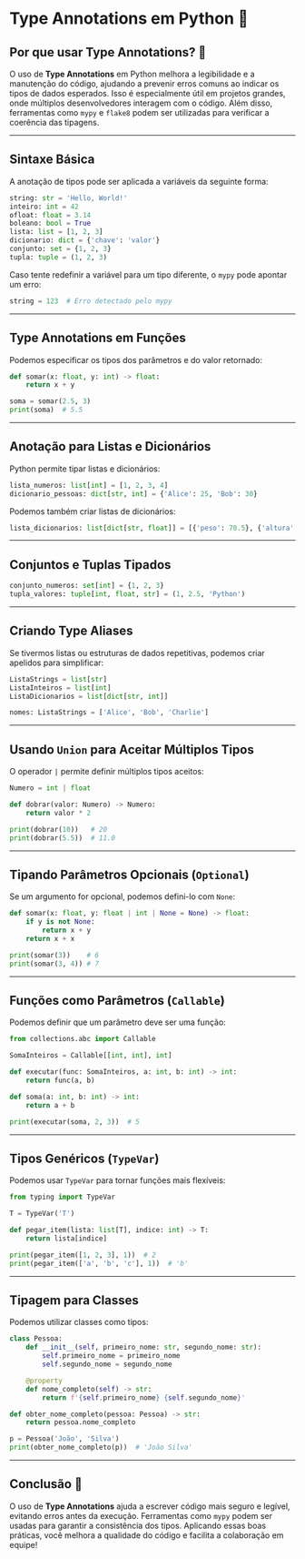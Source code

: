 # Type Annotations em Python 🐍

## Por que usar Type Annotations? 🤔

O uso de **Type Annotations** em Python melhora a legibilidade e a manutenção do código, ajudando a prevenir erros comuns ao indicar os tipos de dados esperados. Isso é especialmente útil em projetos grandes, onde múltiplos desenvolvedores interagem com o código. Além disso, ferramentas como `mypy` e `flake8` podem ser utilizadas para verificar a coerência das tipagens.

---

## Sintaxe Básica

A anotação de tipos pode ser aplicada a variáveis da seguinte forma:

```python
string: str = 'Hello, World!'
inteiro: int = 42
ofloat: float = 3.14
boleano: bool = True
lista: list = [1, 2, 3]
dicionario: dict = {'chave': 'valor'}
conjunto: set = {1, 2, 3}
tupla: tuple = (1, 2, 3)
```

Caso tente redefinir a variável para um tipo diferente, o `mypy` pode apontar um erro:

```python
string = 123  # Erro detectado pelo mypy
```

---

## Type Annotations em Funções

Podemos especificar os tipos dos parâmetros e do valor retornado:

```python
def somar(x: float, y: int) -> float:
    return x + y

soma = somar(2.5, 3)
print(soma)  # 5.5
```

---

## Anotação para Listas e Dicionários

Python permite tipar listas e dicionários:

```python
lista_numeros: list[int] = [1, 2, 3, 4]
dicionario_pessoas: dict[str, int] = {'Alice': 25, 'Bob': 30}
```

Podemos também criar listas de dicionários:

```python
lista_dicionarios: list[dict[str, float]] = [{'peso': 70.5}, {'altura': 1.75}]
```

---

## Conjuntos e Tuplas Tipados

```python
conjunto_numeros: set[int] = {1, 2, 3}
tupla_valores: tuple[int, float, str] = (1, 2.5, 'Python')
```

---

## Criando Type Aliases

Se tivermos listas ou estruturas de dados repetitivas, podemos criar apelidos para simplificar:

```python
ListaStrings = list[str]
ListaInteiros = list[int]
ListaDicionarios = list[dict[str, int]]

nomes: ListaStrings = ['Alice', 'Bob', 'Charlie']
```

---

## Usando `Union` para Aceitar Múltiplos Tipos

O operador `|` permite definir múltiplos tipos aceitos:

```python
Numero = int | float

def dobrar(valor: Numero) -> Numero:
    return valor * 2

print(dobrar(10))   # 20
print(dobrar(5.5))  # 11.0
```

---

## Tipando Parâmetros Opcionais (`Optional`)

Se um argumento for opcional, podemos defini-lo com `None`:

```python
def somar(x: float, y: float | int | None = None) -> float:
    if y is not None:
        return x + y
    return x + x

print(somar(3))    # 6
print(somar(3, 4)) # 7
```

---

## Funções como Parâmetros (`Callable`)

Podemos definir que um parâmetro deve ser uma função:

```python
from collections.abc import Callable

SomaInteiros = Callable[[int, int], int]

def executar(func: SomaInteiros, a: int, b: int) -> int:
    return func(a, b)

def soma(a: int, b: int) -> int:
    return a + b

print(executar(soma, 2, 3))  # 5
```

---

## Tipos Genéricos (`TypeVar`)

Podemos usar `TypeVar` para tornar funções mais flexíveis:

```python
from typing import TypeVar

T = TypeVar('T')

def pegar_item(lista: list[T], indice: int) -> T:
    return lista[indice]

print(pegar_item([1, 2, 3], 1))  # 2
print(pegar_item(['a', 'b', 'c'], 1))  # 'b'
```

---

## Tipagem para Classes

Podemos utilizar classes como tipos:

```python
class Pessoa:
    def __init__(self, primeiro_nome: str, segundo_nome: str):
        self.primeiro_nome = primeiro_nome
        self.segundo_nome = segundo_nome

    @property
    def nome_completo(self) -> str:
        return f'{self.primeiro_nome} {self.segundo_nome}'

def obter_nome_completo(pessoa: Pessoa) -> str:
    return pessoa.nome_completo

p = Pessoa('João', 'Silva')
print(obter_nome_completo(p))  # 'João Silva'
```

---

## Conclusão 🎯

O uso de **Type Annotations** ajuda a escrever código mais seguro e legível, evitando erros antes da execução. Ferramentas como `mypy` podem ser usadas para garantir a consistência dos tipos. Aplicando essas boas práticas, você melhora a qualidade do código e facilita a colaboração em equipe!


